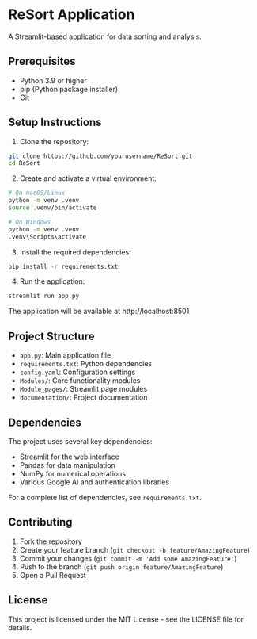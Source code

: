 # ReSort Application

A Streamlit-based application for data sorting and analysis.

## Prerequisites

- Python 3.9 or higher
- pip (Python package installer)
- Git

## Setup Instructions

1. Clone the repository:
```bash
git clone https://github.com/yourusername/ReSort.git
cd ReSort
```

2. Create and activate a virtual environment:
```bash
# On macOS/Linux
python -m venv .venv
source .venv/bin/activate

# On Windows
python -m venv .venv
.venv\Scripts\activate
```

3. Install the required dependencies:
```bash
pip install -r requirements.txt
```

4. Run the application:
```bash
streamlit run app.py
```

The application will be available at http://localhost:8501

## Project Structure

- `app.py`: Main application file
- `requirements.txt`: Python dependencies
- `config.yaml`: Configuration settings
- `Modules/`: Core functionality modules
- `Module_pages/`: Streamlit page modules
- `documentation/`: Project documentation

## Dependencies

The project uses several key dependencies:
- Streamlit for the web interface
- Pandas for data manipulation
- NumPy for numerical operations
- Various Google AI and authentication libraries

For a complete list of dependencies, see `requirements.txt`.

## Contributing

1. Fork the repository
2. Create your feature branch (`git checkout -b feature/AmazingFeature`)
3. Commit your changes (`git commit -m 'Add some AmazingFeature'`)
4. Push to the branch (`git push origin feature/AmazingFeature`)
5. Open a Pull Request

## License

This project is licensed under the MIT License - see the LICENSE file for details.
